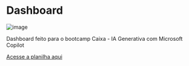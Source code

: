 # Dashboard

![image](https://github.com/user-attachments/assets/dde92d78-8e0e-4cd7-914a-a842ca6650c0)

Dashboard feito para o bootcamp Caixa - IA Generativa com Microsoft Copilot

[Acesse a planilha aqui](https://github.com/sheena-edelstein/Dashboard/blob/main/Planilha%20Inteligente%20-%20Bootcamp%20DIO%20Caixa.xlsx)
